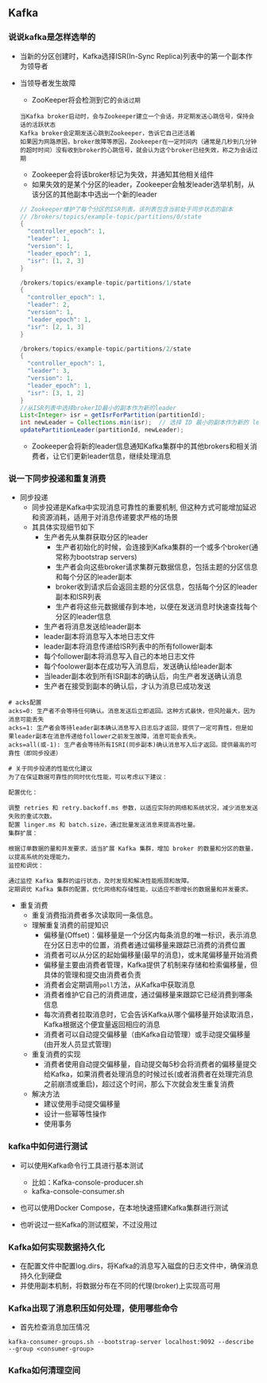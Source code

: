 ## Kafka
### 说说kafka是怎样选举的
- 当新的分区创建时，Kafka选择ISR(In-Sync Replica)列表中的第一个副本作为领导者
- 当领导者发生故障
  - ZooKeeper将会检测到它的`会话过期`
  ```
  当Kafka broker启动时，会与Zookeeper建立一个会话，并定期发送心跳信号，保持会话的活跃状态
  Kafka broker会定期发送心跳到Zookeeper，告诉它自己还活着
  如果因为网路原因，broker故障等原因，Zookeeper在一定时间内（通常是几秒到几分钟的超时时间）没有收到broker的心跳信号，就会认为这个broker已经失效，称之为会话过期
  ```
  - Zookeeper会将该broker标记为失效，并通知其他相关组件
  - 如果失效的是某个分区的leader，Zookeeper会触发leader选举机制，从该分区的其他副本中选出一个新的leader
  ```java
  // Zookeeper维护了每个分区的ISR列表，该列表包含当前处于同步状态的副本
  // /brokers/topics/example-topic/partitions/0/state
  {
    "controller_epoch": 1,
    "leader": 1,
    "version": 1,
    "leader_epoch": 1,
    "isr": [1, 2, 3]
  }
  
  /brokers/topics/example-topic/partitions/1/state
  {
    "controller_epoch": 1,
    "leader": 2,
    "version": 1,
    "leader_epoch": 1,
    "isr": [2, 1, 3]
  }
  
  /brokers/topics/example-topic/partitions/2/state
  {
    "controller_epoch": 1,
    "leader": 3,
    "version": 1,
    "leader_epoch": 1,
    "isr": [3, 1, 2]
  }
  //从ISR列表中选择brokerID最小的副本作为新的leader
  List<Integer> isr = getIsrForPartition(partitionId);
  int newLeader = Collections.min(isr);  // 选择 ID 最小的副本作为新的 leader
  updatePartitionLeader(partitionId, newLeader);
  ```
  
  - Zookeeper会将新的leader信息通知Kafka集群中的其他brokers和相关消费者，让它们更新leader信息，继续处理消息
 
### 说一下同步投递和重复消费
- 同步投递
  - 同步投递是Kafka中实现消息可靠性的重要机制, 但这种方式可能增加延迟和资源消耗，适用于对消息传递要求严格的场景
  - 其具体实现细节如下
    - 生产者先从集群获取分区的leader
      - 生产者初始化的时候，会连接到Kafka集群的一个或多个broker(通常称为bootstrap servers)
      - 生产者会向这些broker请求集群元数据信息，包括主题的分区信息和每个分区的leader副本
      - broker收到请求后会返回主题的分区信息，包括每个分区的leader副本和ISR列表
      - 生产者将这些元数据缓存到本地，以便在发送消息时快速查找每个分区的leader信息
    - 生产者将消息发送给leader副本
    - leader副本将消息写入本地日志文件
    - leader副本将消息传递给ISR列表中的所有follower副本
    - 每个follower副本将消息写入自己的本地日志文件
    - 每个foolower副本在成功写入消息后，发送确认给leader副本
    - 当leader副本收到所有ISR副本的确认后，向生产者发送确认消息
    - 生产者在接受到副本的确认后，才认为消息已成功发送

```shell
# acks配置
acks=0: 生产者不会等待任何确认。消息发送后立即返回。这种方式最快，但风险最大，因为消息可能丢失
acks=1: 生产者会等待leader副本确认消息写入日志后才返回，提供了一定可靠性，但是如果leader副本在消息传递给follower之前发生故障，消息可能会丢失。
acks=all(或-1): 生产者会等待所有ISRI(同步副本)确认消息写入后才返回。提供最高的可靠性（即同步投递）

# 关于同步投递的性能优化建议
为了在保证数据可靠性的同时优化性能，可以考虑以下建议：

配置优化：

调整 retries 和 retry.backoff.ms 参数，以适应实际的网络和系统状况，减少消息发送失败的重试次数。
配置 linger.ms 和 batch.size，通过批量发送消息来提高吞吐量。
集群扩展：

根据订单数据的量和并发要求，适当扩展 Kafka 集群，增加 broker 的数量和分区的数量，以提高系统的处理能力。
监控和调优：

通过监控 Kafka 集群的运行状态，及时发现和解决性能瓶颈和故障。
定期调优 Kafka 集群的配置，优化网络和存储性能，以适应不断增长的数据量和并发要求。
```

- 重复消费
  - 重复消费指消费者多次读取同一条信息。
  - 理解重复消费的前提知识
    - 偏移量(Offset)：偏移量是一个分区内每条消息的唯一标识，表示消息在分区日志中的位置，消费者通过偏移量来跟踪已消费的消费位置
    - 消费者可以从分区的起始偏移量(最早的消息)，或末尾偏移量开始消费
    - 偏移量主要由消费者管理，Kafka提供了机制来存储和检索偏移量，但具体的管理和提交由消费者负责
    - 消费者会定期调用`poll`方法，从Kafka中获取消息
    - 消费者维护它自己的消费进度，通过偏移量来跟踪它已经消费到哪条信息
    - 每次消费者拉取消息时，它会告诉Kafka从哪个偏移量开始读取消息，Kafka根据这个便宜量返回相应的消息
    - 消费者可以自动提交偏移量（由Kafka自动管理）或手动提交偏移量(由开发人员显式管理)
  - 重复消费的实现
    - 消费者使用自动提交偏移量，自动提交每5秒会将消费者的偏移量提交给Kafka，如果消费者处理消息的时候过长(或者消费者在处理完消息之前崩溃或重启)，超过这个时间，那么下次就会发生重复消费
  - 解决方法
    - 建议使用手动提交偏移量
    - 设计一些幂等性操作
    - 使用事务

### kafka中如何进行测试
- 可以使用Kafka命令行工具进行基本测试
  - 比如：Kafka-console-producer.sh
  - kafka-console-consumer.sh

- 也可以使用Docker Compose，在本地快速搭建Kafka集群进行测试
- 也听说过一些Kafka的测试框架，不过没用过

### Kafka如何实现数据持久化
- 在配置文件中配置log.dirs，将Kafka的消息写入磁盘的日志文件中，确保消息持久化到硬盘
- 并使用副本机制，将数据分布在不同的代理(broker)上实现高可用


### Kafka出现了消息积压如何处理，使用哪些命令
- 首先检查消息加压情况
```shell
kafka-consumer-groups.sh --bootstrap-server localhost:9092 --describe --group <consumer-group>
```


### Kafka如何清理空间